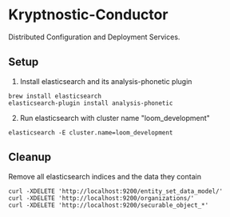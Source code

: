 Kryptnostic-Conductor
=======================


Distributed Configuration and Deployment Services.

## Setup
1. Install elasticsearch and its analysis-phonetic plugin
```
brew install elasticsearch
elasticsearch-plugin install analysis-phonetic
```
2. Run elasticsearch with cluster name "loom_development"
```
elasticsearch -E cluster.name=loom_development
```

## Cleanup
Remove all elasticsearch indices and the data they contain
```
curl -XDELETE 'http://localhost:9200/entity_set_data_model/'
curl -XDELETE 'http://localhost:9200/organizations/'
curl -XDELETE 'http://localhost:9200/securable_object_*'
```
